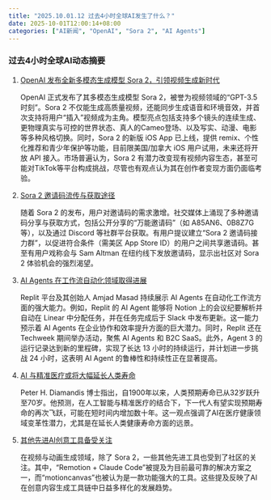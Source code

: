 ```yaml
---
title: "2025.10.01.12 过去4小时全球AI发生了什么？"
date: 2025-10-01T12:00:14+08:00
categories: ["AI新闻", "OpenAI", "Sora 2", "AI Agents"]
---
```


### 过去4小时全球AI动态摘要

1.  [OpenAI 发布全新多模态生成模型 Sora 2，引领视频生成新时代](https://x.com/imxiaohu/status/1973219259552768459)

    OpenAI 正式发布了其多模态生成模型 Sora 2，被誉为视频领域的“GPT-3.5 时刻”。Sora 2 不仅能生成高质量视频，还能同步生成语音和环境音效，并首次支持将用户“插入”视频成为主角。模型亮点包括支持多个镜头的连续生成、更物理真实与可控的世界状态、真人的Cameo登场、以及写实、动漫、电影等多种风格切换。同时，Sora 2 的新版 iOS App 已上线，提供 remix、个性化推荐和青少年保护等功能，目前限美国/加拿大 iOS 用户试用，未来还将开放 API 接入。市场普遍认为，Sora 2 有潜力改变现有视频内容生态，甚至可能对TikTok等平台构成挑战，尽管也有观点认为其在创作者变现方面仍面临考验。

2.  [Sora 2 邀请码流传与获取途径](https://x.com/oran_ge/status/1973217276330729530)

    随着 Sora 2 的发布，用户对邀请码的需求激增。社交媒体上涌现了多种邀请码分享与获取方式，包括公开分享的“万能邀请码”（如 A85AN6、0B8Z7G 等），以及通过 Discord 等社群平台获取。有用户提议建立“Sora 2 邀请码接力群”，以促进符合条件（需美区 App Store ID）的用户之间共享邀请码。甚至有用户戏称会与 Sam Altman 在纽约线下发放邀请码，显示出社区对 Sora 2 体验机会的强烈渴望。

3.  [AI Agents 在工作流自动化领域取得进展](https://x.com/amasad/status/1973200361457590287)

    Replit 平台及其创始人 Amjad Masad 持续展示 AI Agents 在自动化工作流方面的强大能力。例如，Replit 的 AI Agent 能够将 Notion 上的会议纪要解析并自动在 Linear 中分配任务，并在任务完成后于 Slack 中发布更新。这一能力预示着 AI Agents 在企业协作和效率提升方面的巨大潜力。同时，Replit 还在 Techweek 期间举办活动，聚焦 AI Agents 和 B2C SaaS。此外，Agent 3 的运行记录达到新的里程碑，实现了长达 13 小时的持续运行，并计划进一步挑战 24 小时，这表明 AI Agent 的鲁棒性和持续性正在显著提高。

4.  [AI 与精准医疗或将大幅延长人类寿命](https://x.com/PeterDiamandis/status/1973191535391887556)

    Peter H. Diamandis 博士指出，自1900年以来，人类预期寿命已从32岁跃升至70岁。他预测，在人工智能与精准医疗的结合下，下一代人有望实现预期寿命的再次飞跃，可能在短时间内增加数十年。这一观点强调了AI在医疗健康领域变革性潜力，尤其是在延长人类健康寿命方面的远景。

5.  [其他先进AI创意工具备受关注](https://x.com/dotey/status/1973207191013433773)

    在视频与动画生成领域，除了 Sora 2，一些其他先进工具也受到了社区的关注。其中，“Remotion + Claude Code”被提及为目前最可靠的解决方案之一，而“motioncanvas”也被认为是一款功能强大的工具。这些提及反映了AI在创意内容生成工具链中日益多样化的发展趋势。